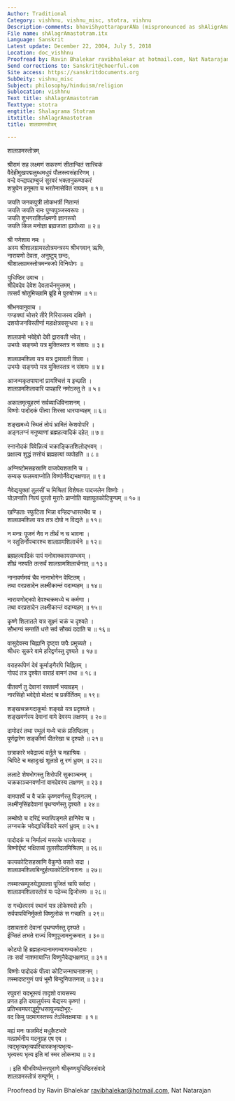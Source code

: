 ```yaml
---
Author: Traditional
Category: vishhnu, vishnu_misc, stotra, vishnu
Description-comments: bhaviShyottarapurANa (mispronounced as shAligrAma)
File name: shAlagrAmastotram.itx
Language: Sanskrit
Latest update: December 22, 2004, July 5, 2018
Location: doc_vishhnu
Proofread by: Ravin Bhalekar ravibhalekar at hotmail.com, Nat Natarajan
Send corrections to: Sanskrit@cheerful.com
Site access: https://sanskritdocuments.org
SubDeity: vishnu_misc
Subject: philosophy/hinduism/religion
Sublocation: vishhnu
Text title: shAlagrAmastotram
Texttype: stotra
engtitle: Shalagrama Stotram
itxtitle: shAlagrAmastotram
title: शालग्रामस्तोत्रम्

---
```

  
 शालग्रामस्तोत्रम्   
  
श्रीरामं सह लक्ष्मणं सकरुणं सीतान्वितं सात्त्विकं  
    वैदेहीमुखपद्मलुब्धमधुपं पौलस्त्वसंहारिणम् ।  
वन्दे वन्द्यपदाम्बुजं सुरवरं भक्तानुकम्पाकरं  
    शत्रुघेन हनूमता च भरतेनासेवितं राघवम् ॥ १॥  
  
जयति जनकपुत्री लोकभर्त्री नितान्तं  
    जयति जयति रामः पुण्यपुञ्जस्वरूपः ।  
जयति शुभगराशिर्लक्ष्मणो ज्ञानरूपो  
    जयति किल मनोज्ञा ब्रह्मजाता ह्ययोध्या ॥ २॥  
  
श्री गणेशाय नमः ।  
अस्य श्रीशालग्रामस्तोत्रमन्त्रस्य श्रीभगवान् ऋषिः,  
नारायणो देवता, अनुष्टुप् छन्दः,  
श्रीशालग्रामस्तोत्रमन्त्रजपे विनियोगः ॥  
  
युधिष्ठिर उवाच ।  
श्रीदेवदेव देवेश देवतार्चनमुत्तमम् ।  
तत्सर्वं श्रोतुमिच्छामि ब्रूहि मे पुरुषोत्तम ॥ १॥  
  
श्रीभगवानुवाच ।  
गण्डक्यां चोत्तरे तीरे गिरिराजस्य दक्षिणे ।  
दशयोजनविस्तीर्णा महाक्षेत्रवसुन्धरा ॥ २॥  
  
शालग्रामो भवेद्देवो देवी द्वारावती भवेत् ।  
उभयोः सङ्गमो यत्र मुक्तिस्तत्र न संशयः ॥ ३॥  
  
शालग्रामशिला यत्र यत्र द्वारावती शिला ।  
उभयोः सङ्गमो यत्र मुक्तिस्तत्र न संशयः ॥ ४॥  
  
आजन्मकृतपापानां प्रायश्चित्तं य इच्छति ।  
शालग्रामशिलावारि पापहारि नमोऽस्तु ते ॥ ५॥  
  
अकालमृत्युहरणं सर्वव्याधिविनाशनम् ।  
विष्णोः पादोदकं पीत्वा शिरसा धारयाम्यहम् ॥ ६॥  
  
शङ्खमध्ये स्थितं तोयं भ्रामितं केशवोपरि ।  
अङ्गलग्नं मनुष्याणां ब्रह्महत्यादिकं दहेत् ॥ ७॥  
  
स्नानोदकं पिवेन्नित्यं चक्राङ्कितशिलोद्भवम् ।  
प्रक्षाल्य शुद्धं तत्तोयं ब्रह्महत्यां व्यपोहति ॥ ८॥  
  
अग्निष्टोमसहस्राणि वाजपेयशतानि च ।  
सम्यक् फलमवाप्नोति विष्णोर्नैवेद्यभक्षणात् ॥ ९॥  
  
नैवेद्ययुक्तां तुलसीं च मिश्रितां विशेषतः पादजलेन विष्णोः ।  
योऽश्नाति नित्यं पुरतो मुरारेः प्राप्नोति यज्ञायुतकोटिपुण्यम् ॥ १०॥  
  
खण्डिताः स्फुटिता भिन्ना वन्हिदग्धास्तथैव च ।  
शालग्रामशिला यत्र तत्र दोषो न विद्यते ॥ ११॥  
  
न मन्त्रः पूजनं नैव न तीर्थं न च भावना ।  
न स्तुतिर्नोपचारश्च शालग्रामशिलार्चने ॥ १२॥  
  
ब्रह्महत्यादिकं पापं मनोवाक्कायसम्भवम् ।  
शीघ्रं नश्यति तत्सर्वं शालग्रामशिलार्चनात् ॥ १३॥  
  
नानावर्णमयं चैव नानाभोगेन वेष्टितम् ।  
तथा वरप्रसादेन लक्ष्मीकान्तं वदाम्यहम् ॥ १४॥  
  
नारायणोद्भवो देवश्चक्रमध्ये च कर्मणा ।  
तथा वरप्रसादेन लक्ष्मीकान्तं वदाम्यहम् ॥ १५॥  
  
कृष्णे शिलातले यत्र सूक्ष्मं चक्रं च दृश्यते ।  
सौभाग्यं सन्ततिं धत्ते सर्व सौख्यं ददाति च ॥ १६॥  
  
वासुदेवस्य चिह्नानि दृष्ट्वा पापैः प्रमुच्यते ।  
श्रीधरः सुकरे वामे हरिद्वर्णस्तु दृश्यते ॥ १७॥  
  
वराहरूपिणं देवं कूर्माङ्गैरपि चिह्नितम् ।  
गोपदं तत्र दृश्येत वाराहं वामनं तथा ॥ १८॥  
  
पीतवर्णं तु देवानां रक्तवर्णं भयावहम् ।  
नारसिंहो भवेद्देवो मोक्षदं च प्रकीर्तितम् ॥ १९॥  
  
शङ्खचक्रगदाकूर्माः शङ्खो यत्र प्रदृश्यते ।  
शङ्खवर्णस्य देवानां वामे देवस्य लक्षणम् ॥ २०॥  
  
दामोदरं तथा स्थूलं मध्ये चक्रं प्रतिष्ठितम् ।  
पूर्णद्वारेण सङ्कीर्णा पीतरेखा च दृश्यते ॥ २१॥  
  
छत्राकारे भवेद्राज्यं वर्तुले च महाश्रियः ।  
चिपिटे च महादुःखं शूलाग्रे तु रणं ध्रुवम् ॥ २२॥  
  
ललाटे शेषभोगस्तु शिरोपरि सुकाञ्चनम् ।  
चक्रकाञ्चनवर्णानां वामदेवस्य लक्षणम् ॥ २३॥  
  
वामपार्श्वे च वै चक्रे कृष्णवर्णस्तु पिङ्गलम् ।  
लक्ष्मीनृसिंहदेवानां पृथग्वर्णस्तु दृश्यते ॥ २४॥  
  
लम्बोष्ठे च दरिद्रं स्यात्पिङ्गले हानिरेव च ।  
लग्नचक्रे भवेद्याधिर्विदारे मरणं ध्रुवम् ॥ २५॥  
  
पादोदकं च निर्माल्यं मस्तके धारयेत्सदा ।  
विष्णोर्द्दष्टं भक्षितव्यं तुलसीदलमिश्रितम् ॥ २६॥  
  
कल्पकोटिसहस्राणि वैकुण्ठे वसते सदा ।  
शालग्रामशिलाबिन्दुर्हत्याकोटिविनाशनः ॥ २७॥  
  
तस्मात्सम्पूजयेद्ध्यात्वा पूजितं चापि सर्वदा ।  
शालग्रामशिलास्तोत्रं यः पठेच्च द्विजोत्तमः ॥ २८॥  
  
स गच्छेत्परमं स्थानं यत्र लोकेश्वरो हरिः ।  
सर्वपापविनिर्मुक्तो विष्णुलोकं स गच्छति ॥ २९॥  
  
दशावतारो देवानां पृथग्वर्णस्तु दृश्यते ।  
ईप्सितं लभते राज्यं विष्णुपूजामनुक्रमात् ॥ ३०॥  
  
कोट्यो हि ब्रह्महत्यानामगम्यागम्यकोटयः ।  
ताः सर्वा नाशमायान्ति विष्णुनैवेद्यभक्षणात् ॥ ३१॥  
  
विष्णोः पादोदकं पीत्वा कोटिजन्माघनाशनम् ।  
तस्मादष्टगुणं पापं भूमौ बिन्दुनिपातनात् ॥ ३२॥  
  
रघुवर!  यदभूस्त्वं तादृशो वायसस्य  
    प्रणत इति दयालुर्यस्य चैद्यस्य कृष्ण! ।  
प्रतिभवमपराद्धुर्मुग्धसायुज्यदोभूर्-  
    वद किमु पदमागस्तस्य तेऽस्तिक्षमायाः ॥ १॥  
  
मह्यं मनः फलमिदं मधुकैटभारे  
    मत्प्रार्थनीय मदनुग्रह एष एव ।  
त्वद्भृत्यभृत्यपरिचारकभृत्यभृत्य-  
    भृत्यस्य भृत्य इति मां स्मर लोकनाथ ॥ २॥  
  
। इति श्रीभविष्योत्तरपुराणे श्रीकृष्णयुधिष्ठिरसंवादे  
शालग्रामस्तोत्रं सम्पूर्णम् ।  
  
Proofread by Ravin Bhalekar ravibhalekar@hotmail.com, Nat Natarajan  
  
